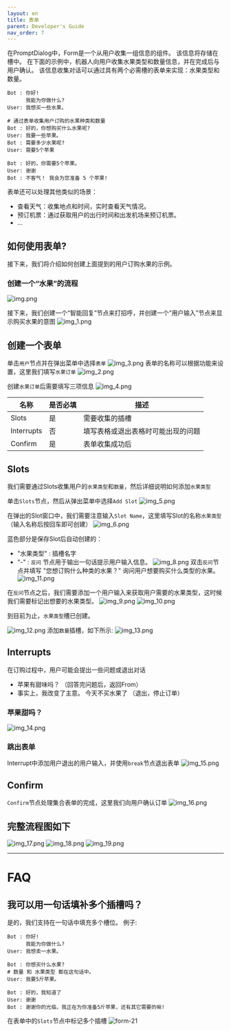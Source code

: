 ```yaml
---
layout: en
title: 表单
parent: Developer's Guide
nav_order: 7
---
```

在PromptDialog中，Form是一个从用户收集一组信息的组件。 该信息将存储在槽中。 在下面的示例中，机器人向用户收集水果类型和数量信息，并在完成后与用户确认。 该信息收集对话可以通过具有两个必需槽的表单来实现：水果类型和数量。

```text
Bot : 你好!
      我能为你做什么?
User: 我想买一些水果。

# 通过表单收集用户订购的水果种类和数量
Bot : 好的，你想购买什么水果呢?
User: 我要一些苹果。
Bot : 需要多少水果呢?
User: 需要5个苹果

Bot : 好的，你需要5个苹果。
User: 谢谢
Bot : 不客气！ 我会为您准备 5 个苹果!
```
表单还可以处理其他类似的场景：
- 查看天气：收集地点和时间，实时查看天气情况。
- 预订机票：通过获取用户的出行时间和出发机场来预订机票。
- ...


## 如何使用表单?
接下来，我们将介绍如何创建上面提到的用户订购水果的示例。
### 创建一个“水果”的流程
![img.png](/assets/images/form_fruit_create_flow.jpg)

接下来，我们创建一个“智能回复”节点来打招呼，并创建一个“用户输入”节点来显示购买水果的意图
![img_1.png](/assets/images/form_fruit_create_hello.jpg)

## 创建一个表单
单击`用户`节点并在弹出菜单中选择`表单`
![img_3.png](/assets/images/form_fruit_create_form.jpg)
表单的名称可以根据功能来设置，这里我们填写`水果订单`
![img_2.png](/assets/images/form_fruit_create_form_info.jpg)

创建`水果订单`后需要填写三项信息
![img_4.png](/assets/images/form_fruit_create_form_success.jpg)

|  名称        |  是否必填 | 描述                                                   |
|--------------|----------|--------------------------------------------------------|
| Slots        |    是   | 需要收集的插槽                        |
| Interrupts   |    否    | 填写表格或退出表格时可能出现的问题 |
| Confirm      |    是   | 表单收集成功后                       |
  
## Slots
我们需要通过Slots收集用户的`水果类型`和`数量`，然后详细说明如何添加`水果类型`

单击`Slots`节点，然后从弹出菜单中选择`Add Slot`
![img_5.png](/assets/images/form_fruit_create_slot.jpg)

在弹出的Slot窗口中，我们需要注意输入`Slot Name`，这里填写Slot的名称`水果类型`（输入名称后按回车即可创建）
![img_6.png](/assets/images/form_fruit_create_slot_info.jpg)

蓝色部分是保存Slot后自动创建的：

- "水果类型" : 插槽名字
- "-"          : `反问` 节点用于输出一句话提示用户输入信息。
![img_8.png](/assets/images/form_fruit_create_slot_success.jpg)
双击`反问`节点并填写 "您想订购什么种类的水果？" 询问用户想要购买什么类型的水果。
![img_11.png](/assets/images/form_fruit_create_rhe_info.jpg)

在`反问`节点之后，我们需要添加一个用户输入来获取用户需要的水果类型，这时候我们需要标记出想要的水果类型。
![img_9.png](/assets/images/form_fruit_rhe_after_fruitType.jpg)
![img_10.png](/assets/images/form_fruit_rhe_after_fruitType_info.jpg)

到目前为止，`水果类型`槽已创建。

![img_12.png](/assets/images/form_fruit_rhe_after_fruitType_success.jpg)
添加`数量`插槽，如下所示:
![img_13.png](/assets/images/form_fruit_rhe_after_count.jpg)

## Interrupts
在订购过程中，用户可能会提出一些问题或退出对话
- 苹果有甜味吗？ （回答完问题后，返回From）
- 事实上，我改变了主意。 今天不买水果了 （退出，停止订单）
    
### 苹果甜吗？
![img_14.png](/assets/images/form_fruit_interrupt_1.jpg)

### 跳出表单
Interrupt中添加用户退出的用户输入，并使用`break`节点退出表单
![img_15.png](/assets/images/form_fruit_interrupt_2.jpg)

## Confirm
`Confirm`节点处理集合表单的完成，这里我们向用户确认订单
![img_16.png](/assets/images/form_fruit_confirm.jpg)

## 完整流程图如下
![img_17.png](/assets/images/form_fruit_overview_1.jpg)
![img_18.png](/assets/images/form_fruit_overview_2.jpg)
![img_19.png](/assets/images/form_fruit_overview_3.jpg)

---

# FAQ

## 我可以用一句话填补多个插槽吗？
是的，我们支持在一句话中填充多个槽位。
例子: 
```text
Bot : 你好!
      我能为你做什么?
User: 我想卖一水果。

Bot : 你想买什么水果?
# 数量 和 水果类型 都在这句话中。
User: 我要5斤苹果。

Bot : 好的，我知道了
User: 谢谢
Bot : 谢谢你的光临，我正在为你准备5斤苹果，还有其它需要的嘛!
```

在表单中的`Slots`节点中标记多个插槽
![form-21](/assets/images/form_fruit_required_slots.jpg)
